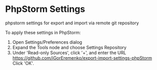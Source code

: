 # PhpStorm Settings
phpstorm settings for export and import via remote git repository

To apply these settings in PhpStorm:
 1. Open Settings/Preferences dialog
 1. Expand the Tools node and choose Settings Repository
 1. Under 'Read-only Sources', click '+', and enter the URL https://github.com/iGorEremenko/export-import-settings-phpStorm Click 'OK'.
